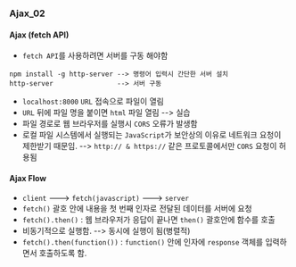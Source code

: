 ### Ajax_02

#### Ajax (fetch API)
- `fetch API`를 사용하려면 서버를 구동 해야함
```
npm install -g http-server --> 명령어 입력시 간단한 서버 설치
http-server                --> 서버 구동
```
- `localhost:8000` `URL` 접속으로 파일이 열림
- `URL` 뒤에 파일 명을 붙이면 `html` 파일 열림 --> 실습
- 파일 경로로 웹 브라우저를 실행시 `CORS` 오류가 발생함
- 로컬 파일 시스템에서 실행되는 `JavaScript`가 보안상의 이유로 네트워크 요청이 제한받기 때문임. --> `http:// & https://` 같은 프로토콜에서만 `CORS` 요청이 허용됨

#### Ajax Flow
- `client` ---> `fetch(javascript)` ---> `server`
- `fetch()` 괄호 안에 내용을 첫 번째 인자로 전달된 데이터를 서버에 요청
- `fetch().then()` : 웹 브라우저가 응답이 끝나면 `then()` 괄호안에 함수를 호출
- 비동기적으로 실행함. --> 동시에 실행이 됨(병렬적)
- `fetch().then(function())` : `function()` 안에 인자에 `response` 객체를 입력하면서 호출하도록 함.